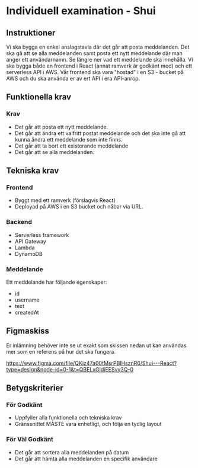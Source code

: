 # Individuell examination - Shui

## Instruktioner

Vi ska bygga en enkel anslagstavla där det går att posta meddelanden. Det ska gå att se alla meddelanden samt posta ett nytt meddelande där man anger ett användarnamn. Se längre ner vad ett meddelande ska innehålla. Vi ska bygga både en frontend i React (annat ramverk är godkänt med) och ett serverless API i AWS. Vår frontend ska vara "hostad" i en S3 - bucket på AWS och du ska använda er av ert API i era API-anrop.

## Funktionella krav

### Krav

* Det går att posta ett nytt meddelande.
* Det går att ändra ett valfritt postat meddelande och det ska inte gå att kunna ändra ett meddelande som inte finns.
* Det går att ta bort ett existerande meddelande
* Det går att se alla meddelanden.

## Tekniska krav

### Frontend

* Byggt med ett ramverk (förslagvis React)
* Deployad på AWS i en S3 bucket och nåbar via URL.

### Backend

* Serverless framework
* API Gateway
* Lambda
* DynamoDB

### Meddelande

Ett meddelande har följande egenskaper:

* id
* username
* text
* createdAt

## Figmaskiss

Er inlämning behöver inte se ut exakt som skissen nedan ut kan användas mer som en referens på hur det ska fungera.

<https://www.figma.com/file/QKiz47a00tMsrPBIHsznR6/Shui---React?type=design&node-id=0-1&t=QBELxGIdjEESvy3Q-0>

## Betygskriterier

### För Godkänt

* Uppfyller alla funktionella och tekniska krav
* Gränssnittet MÅSTE vara enhetligt, och följa en tydlig layout

### För Väl Godkänt

* Det går att sortera alla meddelanden på datum
* Det går att hämta alla meddelanden en specifik användare
